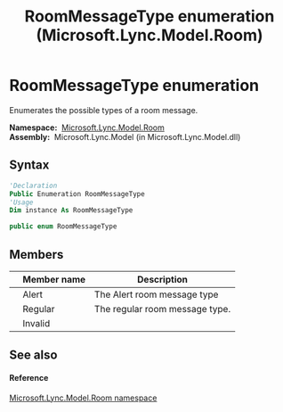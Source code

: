 ﻿---
title: RoomMessageType enumeration (Microsoft.Lync.Model.Room)
TOCTitle: RoomMessageType enumeration
ms:assetid: T:Microsoft.Lync.Model.Room.RoomMessageType_DI_3_UC_OCS14MrefLyncWPF
ms:mtpsurl: https://msdn.microsoft.com/en-us/library/microsoft.lync.model.room.roommessagetype_di_3_uc_ocs14mreflyncwpf(v=office.15)
ms:contentKeyID: 48588561
ms.date: 07/28/2014
mtps_version: v=office.15
f1_keywords:
- Microsoft.Lync.Model.Room.RoomMessageType
- Microsoft.Lync.Model.Room.RoomMessageType.Alert
- Microsoft.Lync.Model.Room.RoomMessageType.Invalid
- Microsoft.Lync.Model.Room.RoomMessageType.Regular
dev_langs:
- CSharp
- JScript
- VB
- other
---

# RoomMessageType enumeration

Enumerates the possible types of a room message.

**Namespace:**  [Microsoft.Lync.Model.Room](microsoft-lync-model-room-namespace_2.md)  
**Assembly:**  Microsoft.Lync.Model (in Microsoft.Lync.Model.dll)

## Syntax

``` vb
'Declaration
Public Enumeration RoomMessageType
'Usage
Dim instance As RoomMessageType
```

``` csharp
public enum RoomMessageType
```

## Members

<table>
<thead>
<tr class="header">
<th></th>
<th>Member name</th>
<th>Description</th>
</tr>
</thead>
<tbody>
<tr class="odd">
<td></td>
<td>Alert</td>
<td>The Alert room message type</td>
</tr>
<tr class="even">
<td></td>
<td>Regular</td>
<td>The regular room message type.</td>
</tr>
<tr class="odd">
<td></td>
<td>Invalid</td>
<td></td>
</tr>
</tbody>
</table>


## See also

#### Reference

[Microsoft.Lync.Model.Room namespace](microsoft-lync-model-room-namespace_2.md)

